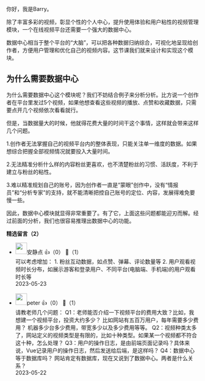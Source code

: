 你好，我是Barry。

除了丰富多彩的视频，彰显个性的个人中心，提升使用体验和用户粘性的视频管理模块，一个在线视频平台还需要一个强大的数据中心。

数据中心相当于整个平台的“大脑”，可以把各种数据归纳综合，可视化地呈现给创作者，方便用户管理和优化自己的视频内容。这节课我们就来设计和实现这个模块。

## 为什么需要数据中心

为什么需要数据中心这个模块呢？我们不妨结合例子来分析分析。比方说一个创作者在平台里发过5个视频，如果他想查看这些视频的播放、点赞和收藏数据，只需要点开几个视频依次看看就行。

但是，当数据量大的时候，他就得花费大量的时间干这个事情，这样就会带来这样几个问题。

1.创作者无法掌握自己的视频平台内的整体表现，只能关注单一维度的数据。如果想综合把握全部视频情况就要投入大量时间。

2.无法精准分析什么样的内容粉丝更喜欢，也不清楚粉丝的习惯、活跃度，不利于建立与粉丝的粘性。

3.难以精准规划自己的账号，因为创作者一直是“蒙眼”创作中，没有“情报员”和“分析专家”的支持，就不能清晰把控自己账号的定位、内容，发展得难免要慢一些。

因此，数据中心模块就显得非常重要了。有了它，上面这些问题都能迎刃而解。经过前面的分析，我们也很容易推理出数据中心的功能。
<div><strong>精选留言（2）</strong></div><ul>
<li><img src="https://static001.geekbang.org/account/avatar/00/1a/8f/88/3814fea5.jpg" width="30px"><span>安静点</span> 👍（0） 💬（1）<div>可以考虑增加：
1. 粉丝互动数据，如点赞、弹幕、评论数量等
2. 用户观看视频时长分布，如展示游客和登录用户、不同平台(电脑端、手机端)的用户观看时长等</div>2023-05-23</li><br/><li><img src="https://static001.geekbang.org/account/avatar/00/10/25/87/f3a69d1b.jpg" width="30px"><span>peter</span> 👍（0） 💬（1）<div>请教老师几个问题：
Q1：老师能否介绍一下视频平台的费用大致？比如，我想建一个视频平台，投资大约多少？
比如网站有五百万用户，每年需要多少费用？ 机器多少台多少费用，带宽多少以及多少费用等等。
Q2：视频种类太多了，网站定义的视频类型是有限的，比如十种类型。如果某一个视频都不符合这十种，怎么处理？
Q3：用户的操作日志，是由前端页面记录吗？具体来说，Vue记录用户的操作日志，然后发送给后端，是这样吗？
Q4：数据中心等于数据库吗？
网站肯定有数据库，现在又说到了数据中心。两者是什么关系？</div>2023-05-22</li><br/>
</ul>